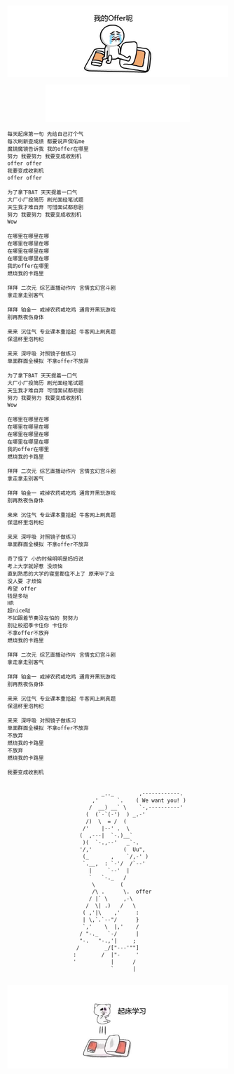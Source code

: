 [![where-is-my-offer](images/where-is-my-offer.png)](https://doocs.github.io/advanced-java/#/offer)

<p align="center"><iframe frameborder="no" border="0" marginwidth="0" marginheight="0" width=330 height=86 src="//music.163.com/outchain/player?type=2&id=1321616516&auto=1&height=66"></iframe></p>

```
每天起床第一句 先给自己打个气
每次刷新查成绩 都要说声保佑me
魔镜魔镜告诉我 我的offer在哪里
努力 我要努力 我要变成收割机
offer offer
我要变成收割机
offer offer

为了拿下BAT 天天提着一口气
大厂小厂投简历 刷光面经笔试题
天生我才难自弃 可惜面试都悲剧
努力 我要努力 我要变成收割机
Wow

在哪里在哪里在哪
在哪里在哪里在哪
在哪里在哪里在哪
在哪里在哪里在哪
我的offer在哪里
燃烧我的卡路里

拜拜 二次元 综艺直播动作片 言情玄幻宫斗剧
拿走拿走别客气

拜拜 铂金一 戒掉农药戒吃鸡 通宵开黑玩游戏
别再熬夜伤身体

来来 沉住气 专业课本重拾起 牛客网上刷真题
保温杯里泡枸杞

来来 深呼吸 对照镜子做练习
单面群面全模拟 不拿offer不放弃

为了拿下BAT 天天提着一口气
大厂小厂投简历 刷光面经笔试题
天生我才难自弃 可惜面试都悲剧
努力 我要努力 我要变成收割机
Wow

在哪里在哪里在哪
在哪里在哪里在哪
在哪里在哪里在哪
在哪里在哪里在哪
我的offer在哪里
燃烧我的卡路里

拜拜 二次元 综艺直播动作片 言情玄幻宫斗剧
拿走拿走别客气

拜拜 铂金一 戒掉农药戒吃鸡 通宵开黑玩游戏
别再熬夜伤身体

来来 沉住气 专业课本重拾起 牛客网上刷真题
保温杯里泡枸杞

来来 深呼吸 对照镜子做练习
单面群面全模拟 不拿offer不放弃

奇了怪了 小的时候明明是妈妈说
考上大学就好惹 没烦恼
直到熟悉的大学的寝室都住不上了 原来毕了业
没人要 才烦恼
希望 offer
钱是多哒
HR
超nice哒
不如跟着节奏没在怕的 努努力
别让校招季卡住你 卡住你
不拿offer不放弃
燃烧我的卡路里

拜拜 二次元 综艺直播动作片 言情玄幻宫斗剧
拿走拿走别客气

拜拜 铂金一 戒掉农药戒吃鸡 通宵开黑玩游戏
别再熬夜伤身体

来来 沉住气 专业课本重拾起 牛客网上刷真题
保温杯里泡枸杞

来来 深呼吸 对照镜子做练习
单面群面全模拟 不拿offer不放弃
不放弃
燃烧我的卡路里
不放弃
燃烧我的卡路里

我要变成收割机


                              _.._        ,------------.
                           ,'      `.    ( We want you! )
                          /  __) __` \    `-,----------'
                         (  (`-`(-')  ) _.-'
                         /)  \  = /  (
                        /'    |--' .  \
                       (  ,---|  `-.)__`
                        )(  `-.,--'   _`-.
                       '/,'          (  Uu",
                        (_       ,    `/,-' )
                        `.__,  : `-'/  /`--'
                          |     `--'  |
                          `   `-._   /
                           \        (
                           /\ .      \.  offer
                          / |` \     ,-\
                         /  \| .)   /   \
                        ( ,'|\    ,'     :
                        | \,`.`--"/      }
                        `,'    \  |,'    /
                       / "-._   `-/      |
                       "-.   "-.,'|     ;
                      /        _/["---'""]
                     :        /  |"-     '
                     '           |      /
                                 `      |
       
```

[![get-up-and-study](images/get-up-and-study.png)](https://doocs.github.io/advanced-java)